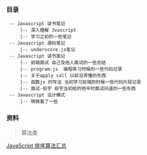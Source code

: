 
### 目录

```
 -- Javascript 读书笔记
	 |-- 深入理解 Jvascript
	 |-- 学习之初的一些笔记
 -- Javascript 源码笔记
	 |-- underscore.js笔记
 -- Javascript 读书笔记
	 |-- 前端面试 自己及他人面试的一些总结
	 |-- program.js  编程练习时候的一些代码记录
	 |-- 关于apply call 以前没弄懂的东西
	 |-- 函数js 的写法 当初学习前端的时候一些代码片段记录
	 |-- 面试-伯宇 伯宇当初给的他平时面试问道的一些东西
 -- Javascript 设计模式
	 |-- 稍微看了一些
```

### 资料

> 算法类

[JavaScript 排序算法汇总](http://www.qcyoung.com/2016/12/18/JavaScript%20%E6%8E%92%E5%BA%8F%E7%AE%97%E6%B3%95%E6%B1%87%E6%80%BB/)
